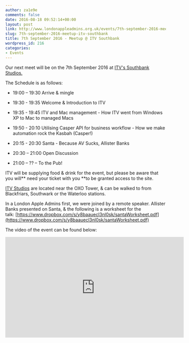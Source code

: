 ```yaml
---
author: za1e9e
comments: false
date: 2016-08-18 09:52:14+00:00
layout: post
link: http://www.londonappleadmins.org.uk/events/7th-september-2016-meetup-itv-southbank/
slug: 7th-september-2016-meetup-itv-southbank
title: 7th September 2016 - Meetup @ ITV Southbank
wordpress_id: 216
categories:
- Events
---
```


Our next meet will be on the 7th September 2016 at [ITV's Southbank Studios.](https://www.google.co.uk/maps/place/Upper+Ground,+Lambeth,+London+SE1+9LT/@51.5074535,-0.1141518,16z/data=!4m5!3m4!1s0x487604b11e7f1ffb:0x917373d9ec2aa170!8m2!3d51.5074502!4d-0.1097691?hl=en)

The Schedule is as follows:



	
  * 19:00 – 19:30 Arrive & mingle

	
  * 19:30 - 19:35 Welcome & Introduction to ITV

	
  * 19:35 - 19:45 ITV and Mac management - How ITV went from Windows XP to Mac to managed Macs

	
  * 19:50 - 20:10 Utilising Casper API for business workflow - How we make automation rock the Kasbah (Casper!)

	
  * 20:15 - 20:30 Santa - Because AV Sucks, Allister Banks

	
  * 20:30 – 21:00 Open Discussion

	
  * 21:00 – ?? – To the Pub!


ITV will be supplying food & drink for the event, but please be aware that you will** need your ticket with you **to be granted access to the site.

[ITV Studios](https://www.google.co.uk/maps/place/Upper+Ground,+Lambeth,+London+SE1+9LT/@51.5074535,-0.1141518,16z/data=!4m5!3m4!1s0x487604b11e7f1ffb:0x917373d9ec2aa170!8m2!3d51.5074502!4d-0.1097691?hl=en) are located near the OXO Tower, & can be walked to from Blackfriars, Southwark or the Waterloo stations.

In a London Apple Admins first, we were joined by a remote speaker. Allister Banks presented on Santa, & the following is a worksheet for the talk: [https://www.dropbox.com/s/y8baauecl3nl0sk/santaWorksheet.pdf](https://www.dropbox.com/s/y8baauecl3nl0sk/santaWorksheet.pdf)

The video of the event can be found below:

<iframe width="560" height="315" src="https://www.youtube.com/embed/7ZdBZpaIuWQ" frameborder="0" allow="accelerometer; autoplay; encrypted-media; gyroscope; picture-in-picture" allowfullscreen></iframe>
